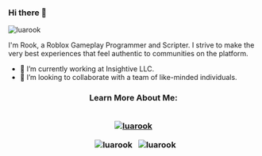 ### Hi there 👋

<p align="left"> <img src="https://komarev.com/ghpvc/?username=luarook&label=Profile%20views&color=0e75b6&style=flat" alt="luarook" /> </p>

<p align="left">I'm Rook, a Roblox Gameplay Programmer and Scripter. I strive to make the very best experiences that feel authentic to communities on the platform.</p>

- 🔭 I’m currently working at Insightive LLC.
- 👯 I’m looking to collaborate with a team of like-minded individuals.

<h3 align="center">Learn More About Me:</h>
<br></br>

<p align="center">
  <a href="https://github.com/ryo-ma/github-profile-trophy"><img src="https://github-profile-trophy.vercel.app/?username=luarook" alt="luarook" /></a>
  
  &nbsp;
  <img align="center" src="https://github-readme-streak-stats.herokuapp.com/?user=luarook&" alt="luarook" />
  &nbsp;
  <img align="center" src="https://github-readme-stats.vercel.app/api?username=luarook&show_icons=true&locale=en" alt="luarook" />
</p>
